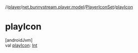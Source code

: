 //[player](../../../index.md)/[net.bunnystream.player.model](../index.md)/[PlayerIconSet](index.md)/[playIcon](play-icon.md)

# playIcon

[androidJvm]\
val [playIcon](play-icon.md): [Int](https://kotlinlang.org/api/latest/jvm/stdlib/kotlin/-int/index.html)

